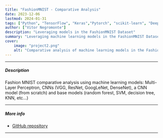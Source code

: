 ```yaml
---
title: "FashionMNIST - Comparative Analysis"
date: 2023-12-06
lastmod: 2024-01-31
tags: ["Python", "TensorFlow", "Keras","Pytorch", "scikit-learn", "Deep Learning", "Machine Learning", "Computer Vision", "Healthcare"]
author: ["Vitor Negromonte"]
description: "Leveraging models in the FashionMNIST Dataset"
summary: "Leveraging machine learning models in the FashionMNIST Dataset"
cover:
    image: "project2.png"
    alt: "Comparative analysis of machine learning models in the FashionMNIST Dataset"
---
```


---
##### Description

Fashion MNIST comparative analysis using machine learning models: Multi-Layer Perceptron, CNNs (VGG, ResNet, GoogLeNet, DenseNet), a CNN model (from scratch) and base models (random forest, SVM, decision tree, KNN, etc...)

---

##### More info
+ [GitHub repository](https://github.com/vitornegromonte/FashionMNIST-ComparativeAnalysis/)

---